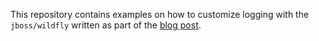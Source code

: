 

This repository contains examples on how to customize logging with the `jboss/wildfly` written as part of the [blog post](http://goldmann.pl/blog/2014/07/18/logging-with-the-wildfly-docker-image/).

